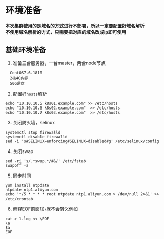 # 环境准备
**本次集群使用的是域名的方式进行不部署，所以一定要配置好域名解析**  
**不使用域名解析的方式，只需要把对应的域名改成ip即可使用**
## 基础环境准备
1. 准备三台服务器，一台master，两台node节点
  ```shell
    CentOS7.6.1810
    2核4G内存
    50G硬盘
  ```
2. 配置好`hosts`解析
  ```shell
  echo "10.10.10.5 k8s01.example.com" >> /etc/hosts
  echo "10.10.10.6 k8s02.example.com"  >> /etc/hosts
  echo "10.10.10.7 k8s03.example.com"  >> /etc/hosts
  ```
3. 关闭防火墙，selinux

  ```shell
  systemctl stop firewalld
  systemctl disable firewalld
  sed -i 's#SELINUX=enforcing#SELINUX=disabled#g' /etc/selinux/config
  ```
4. 关闭swap
  ```shell
  sed -ri 's/.*swap.*/#&/' /etc/fstab
  swapoff -a
  ```
5. 同步时间
  ```shell
  yum install ntpdate
  ntpdate ntp1.aliyun.com
  echo '*/5 * * * * root ntpdate ntp1.aliyun.com > /dev/null 2>&1' >> /etc/crontab
  ```
6. 解释EOF前面加`\`就不会转义例如
  ```shell
  cat > 1.log << \EOF
  \a
  $a
  EOF
  ```
